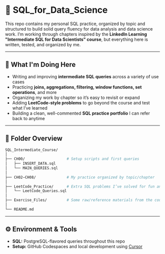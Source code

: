 # 📘 SQL_for_Data_Science

This repo contains my personal SQL practice, organized by topic and structured to build solid query fluency for data analysis and data science work.
I’m working through chapters inspired by the **LinkedIn Learning "Intermediate SQL for Data Scientists" course**, but everything here is written, tested, and organized by me.

---

## 🧠 What I'm Doing Here

- Writing and improving **intermediate SQL queries** across a variety of use cases
- Practicing **joins, aggregations, filtering, window functions, set operations**, and more
- Organizing my work by chapter so it’s easy to revisit or expand
- Adding **LeetCode-style problems** to go beyond the course and test what I’ve learned
- Building a clean, well-commented **SQL practice portfolio** I can refer back to anytime

---

## 📁 Folder Overview

```bash
SQL_Intermediate_Course/
│
├── CH00/                   # Setup scripts and first queries
│   ├── INSERT_DATA.sql
│   └── MAIN_QUERIES.sql
│
├── CH02–CH08/              # My practice organized by topic/chapter
│
├── LeetCode_Practice/      # Extra SQL problems I’ve solved for fun and growth
│   └── LeetCode_Queries.sql
│
├── Exercise_Files/         # Some raw/reference materials from the course
│
└── README.md
```
---

## ⚙️ Environment & Tools

- **SQL:** PostgreSQL-flavored queries throughout this repo  
- **Setup:** GitHub Codespaces and local development using [Cursor](https://www.cursor.so/)  